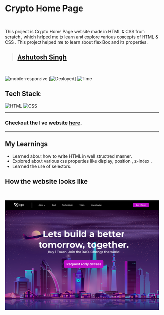 # Crypto Home Page

<br/>

This project is Crypto Home Page website made in HTML & CSS from scratch , which helped me to learn
and explore various concepts of HTML & CSS . This project helped me to learn about flex Box and its properties.

> ## [Ashutosh Singh]()

<br/>

![mobile-responsive](https://img.shields.io/badge/Mobile%20Responsive-No-red)
[![Deployed](https://img.shields.io/badge/Deployed-Yes-green)]
![Time](https://img.shields.io/badge/Time%20Taken-1.5hrs-green)

## Tech Stack:

![HTML](https://img.shields.io/badge/html-3670A0?style=for-the-badge&logo=html5&logoColor=white)
![CSS](https://img.shields.io/badge/CSS-%234ea94b.svg?style=for-the-badge&logo=css3&logoColor=white)

---

### Checkout the live website [here](http://crypto-landing-page-nine.vercel.app/).

---

## My Learnings

- Learned about how to write HTML in well structred manner.
- Explored about various css properties like display, position , z-index .
- Learned the use of selectors.

## How the website looks like

<br>
<p align="center">
<img src="./assets/5.png" max-width=600px>
</p>
